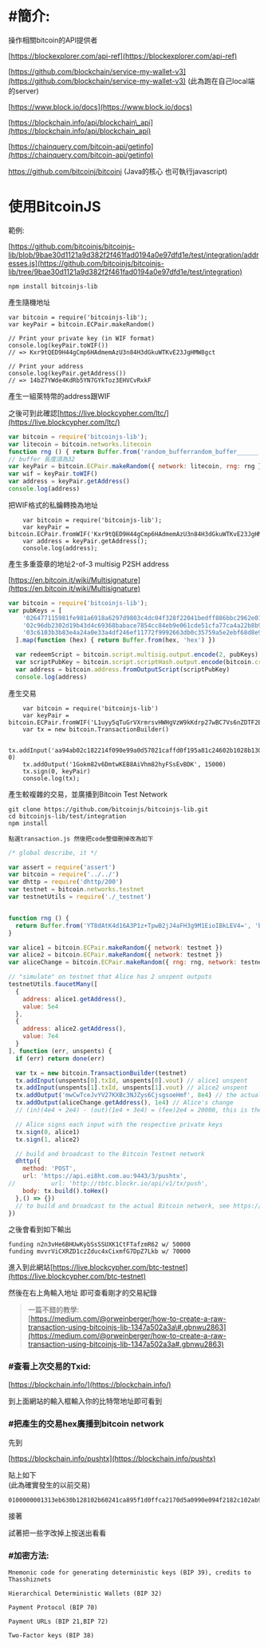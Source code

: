 # \#簡介:

操作相關bitcoin的API提供者

[https://blockexplorer.com/api-ref](https://blockexplorer.com/api-ref)

[https://github.com/blockchain/service-my-wallet-v3](https://github.com/blockchain/service-my-wallet-v3)  \(此為跑在自己local端的server\)

[https://www.block.io/docs](https://www.block.io/docs)

[https://blockchain.info/api/blockchain\_api](https://blockchain.info/api/blockchain_api)

[https://chainquery.com/bitcoin-api/getinfo](https://chainquery.com/bitcoin-api/getinfo)

https://github.com/bitcoinj/bitcoinj \(Java的核心   也可執行javascript\)

# 使用BitcoinJS

範例:

[https://github.com/bitcoinjs/bitcoinjs-lib/blob/9bae30d1121a9d382f2f461fad0194a0e97dfd1e/test/integration/addresses.js](https://github.com/bitcoinjs/bitcoinjs-lib/tree/9bae30d1121a9d382f2f461fad0194a0e97dfd1e/test/integration)

```
npm install bitcoinjs-lib
```

產生隨機地址

```
var bitcoin = require('bitcoinjs-lib');
var keyPair = bitcoin.ECPair.makeRandom()

// Print your private key (in WIF format)
console.log(keyPair.toWIF())
// => Kxr9tQED9H44gCmp6HAdmemAzU3n84H3dGkuWTKvE23JgHMW8gct

// Print your address
console.log(keyPair.getAddress())
// => 14bZ7YWde4KdRb5YN7GYkToz3EHVCvRxkF
```

產生一組萊特幣的address跟WIF

之後可到此確認[https://live.blockcypher.com/ltc/](https://live.blockcypher.com/ltc/)

```js
var bitcoin = require('bitcoinjs-lib');
var litecoin = bitcoin.networks.litecoin
function rng () { return Buffer.from('random_bufferrandom_buffer______') }
// buffer 長度須為32
var keyPair = bitcoin.ECPair.makeRandom({ network: litecoin, rng: rng })
var wif = keyPair.toWIF()
var address = keyPair.getAddress()
console.log(address)
```

把WIF格式的私鑰轉換為地址

```
    var bitcoin = require('bitcoinjs-lib');
    var keyPair = bitcoin.ECPair.fromWIF('Kxr9tQED9H44gCmp6HAdmemAzU3n84H3dGkuWTKvE23JgHMW8gct');
    var address = keyPair.getAddress();
    console.log(address);
```

產生多重簽章的地址2-of-3 multisig P2SH address

[https://en.bitcoin.it/wiki/Multisignature](https://en.bitcoin.it/wiki/Multisignature)

```js
var bitcoin = require('bitcoinjs-lib');
var pubKeys = [
    '026477115981fe981a6918a6297d9803c4dc04f328f22041bedff886bbc2962e01',
    '02c96db2302d19b43d4c69368babace7854cc84eb9e061cde51cfa77ca4a22b8b9',
    '03c6103b3b83e4a24a0e33a4df246ef11772f9992663db0c35759a5e2ebf68d8e9'
  ].map(function (hex) { return Buffer.from(hex, 'hex') })

  var redeemScript = bitcoin.script.multisig.output.encode(2, pubKeys) // 2 of 3
  var scriptPubKey = bitcoin.script.scriptHash.output.encode(bitcoin.crypto.hash160(redeemScript))
  var address = bitcoin.address.fromOutputScript(scriptPubKey)
  console.log(address)
```

產生交易

```
    var bitcoin = require('bitcoinjs-lib')
    var keyPair = bitcoin.ECPair.fromWIF('L1uyy5qTuGrVXrmrsvHWHgVzW9kKdrp27wBC7Vs6nZDTF2BRUVwy')
    var tx = new bitcoin.TransactionBuilder()

    tx.addInput('aa94ab02c182214f090e99a0d57021caffd0f195a81c24602b1028b130b63e31', 0)
    tx.addOutput('1Gokm82v6DmtwKEB8AiVhm82hyFSsEvBDK', 15000)
    tx.sign(0, keyPair)
    console.log(tx);
```

產生較複雜的交易，並廣播到Bitcoin Test Network

```
git clone https://github.com/bitcoinjs/bitcoinjs-lib.git
cd bitcoinjs-lib/test/integration
npm install
```

```
點選transaction.js 然後把code整個刪掉改為如下
```

```js
/* global describe, it */

var assert = require('assert')
var bitcoin = require('../../')
var dhttp = require('dhttp/200')
var testnet = bitcoin.networks.testnet
var testnetUtils = require('./_testnet')


function rng () {
  return Buffer.from('YT8dAtK4d16A3P1z+TpwB2jJ4aFH3g9M1EioIBkLEV4=', 'base64')
}

var alice1 = bitcoin.ECPair.makeRandom({ network: testnet })
var alice2 = bitcoin.ECPair.makeRandom({ network: testnet })
var aliceChange = bitcoin.ECPair.makeRandom({ rng: rng, network: testnet })

// "simulate" on testnet that Alice has 2 unspent outputs
testnetUtils.faucetMany([
  {
    address: alice1.getAddress(),
    value: 5e4
  },
  {
    address: alice2.getAddress(),
    value: 7e4
  }
], function (err, unspents) {
  if (err) return done(err)

  var tx = new bitcoin.TransactionBuilder(testnet)
  tx.addInput(unspents[0].txId, unspents[0].vout) // alice1 unspent
  tx.addInput(unspents[1].txId, unspents[1].vout) // alice2 unspent
  tx.addOutput('mwCwTceJvYV27KXBc3NJZys6CjsgsoeHmf', 8e4) // the actual "spend"
  tx.addOutput(aliceChange.getAddress(), 1e4) // Alice's change
  // (in)(4e4 + 2e4) - (out)(1e4 + 3e4) = (fee)2e4 = 20000, this is the miner fee

  // Alice signs each input with the respective private keys
  tx.sign(0, alice1)
  tx.sign(1, alice2)

  // build and broadcast to the Bitcoin Testnet network
  dhttp({
    method: 'POST',
    url: 'https://api.ei8ht.com.au:9443/3/pushtx',
//          url: 'http://tbtc.blockr.io/api/v1/tx/push',
    body: tx.build().toHex()
  },() => {})
  // to build and broadcast to the actual Bitcoin network, see https://github.com/bitcoinjs/bitcoinjs-lib/issues/839
})
```

之後會看到如下輸出

```
funding n2n3vHe6BHUwKybSsSSUXK1CtFTafzmR62 w/ 50000
funding mvvrViCXRZD1czZduc4xCixmfG7DpZ7Lkb w/ 70000
```

進入到此網站[https://live.blockcypher.com/btc-testnet](https://live.blockcypher.com/btc-testnet)

然後在右上角輸入地址 即可查看剛才的交易紀錄

> 一篇不錯的教學:  
> [https://medium.com/@orweinberger/how-to-create-a-raw-transaction-using-bitcoinjs-lib-1347a502a3a\#.gbnwu2863](https://medium.com/@orweinberger/how-to-create-a-raw-transaction-using-bitcoinjs-lib-1347a502a3a#.gbnwu2863)

### \#查看上次交易的Txid:

[https://blockchain.info/](https://blockchain.info/)

到上面網站的輸入框輸入你的比特幣地址即可看到

### \#把產生的交易hex廣播到bitcoin network

先到

[https://blockchain.info/pushtx](https://blockchain.info/pushtx)

貼上如下  
\(此為確實發生的以前交易\)

```
0100000001313eb630b128102b60241ca895f1d0ffca2170d5a0990e094f2182c102ab94aa000000006b483045022100aefbcf847900b01dd3e3debe054d3b6d03d715d50aea8525f5ea3396f168a1fb022013d181d05b15b90111808b22ef4f9ebe701caf2ab48db269691fdf4e9048f4f60121029f50f51d63b345039a290c94bffd3180c99ed659ff6ea6b1242bca47eb93b59fffffffff01983a0000000000001976a914ad618cf4333b3b248f9744e8e81db2964d0ae39788ac00000000
```

接著

試著把一些字改掉上按送出看看

### \#加密方法:

```
Mnemonic code for generating deterministic keys (BIP 39), credits to Thasshiznets

Hierarchical Deterministic Wallets (BIP 32)

Payment Protocol (BIP 70)

Payment URLs (BIP 21,BIP 72)

Two-Factor keys (BIP 38)
```



